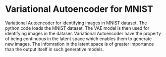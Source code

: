 # Variational Autoencoder for MNIST
Variational Autoencoder for identifying images in MNIST dataset. The python code loads the MNIST dataset. The VAE model is then used for identifying images in the dataser.
Variational Autoencoder have the property of being continuous in the latent space which enables them to generate new images. The infomration in the latent space
is of greater importance than the output itself in such generative models.
